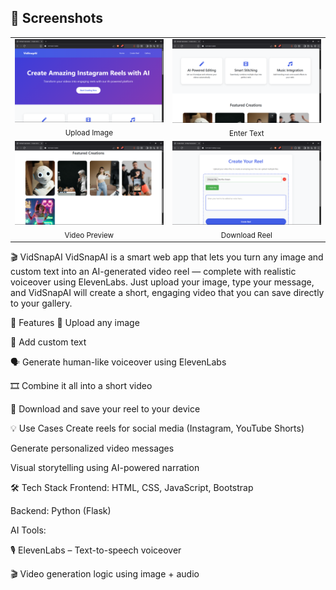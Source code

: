 ## 📸 Screenshots

<table>
  <tr>
    <td align="center">
      <img src="Screenshot(11).png" width="250"/><br/><sub>Upload Image</sub>
    </td>
    <td align="center">
      <img src="Screenshot(12).png" width="250"/><br/><sub>Enter Text</sub>
    </td>
  </tr>
  <tr>
    <td align="center">
      <img src="Screenshot(13).png" width="250"/><br/><sub>Video Preview</sub>
    </td>
    <td align="center">
      <img src="Screenshot(14).png" width="250"/><br/><sub>Download Reel</sub>
    </td>
  </tr>
</table>

🎬 VidSnapAI
VidSnapAI is a smart web app that lets you turn any image and custom text into an AI-generated video reel — complete with realistic voiceover using ElevenLabs. Just upload your image, type your message, and VidSnapAI will create a short, engaging video that you can save directly to your gallery.

🚀 Features
📸 Upload any image

📝 Add custom text

🗣️ Generate human-like voiceover using ElevenLabs

🎞️ Combine it all into a short video

💾 Download and save your reel to your device

💡 Use Cases
Create reels for social media (Instagram, YouTube Shorts)

Generate personalized video messages

Visual storytelling using AI-powered narration

🛠️ Tech Stack
Frontend: HTML, CSS, JavaScript, Bootstrap

Backend: Python (Flask)

AI Tools:

🎙️ ElevenLabs – Text-to-speech voiceover

🎬 Video generation logic using image + audio
